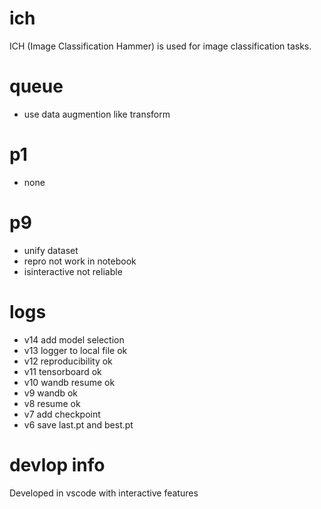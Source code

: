 # ich
ICH (Image Classification Hammer) is used for image classification tasks. 

# queue
- use data augmention like transform


# p1
- none 

# p9
- unify dataset
- repro not work in notebook
- isinteractive not reliable


# logs
- v14 add model selection
- v13 logger to local file ok 
- v12 reproducibility ok
- v11 tensorboard ok
- v10 wandb resume ok
- v9 wandb ok
- v8 resume ok
- v7 add checkpoint 
- v6 save last.pt and best.pt

# devlop info
Developed in vscode with interactive features


 
